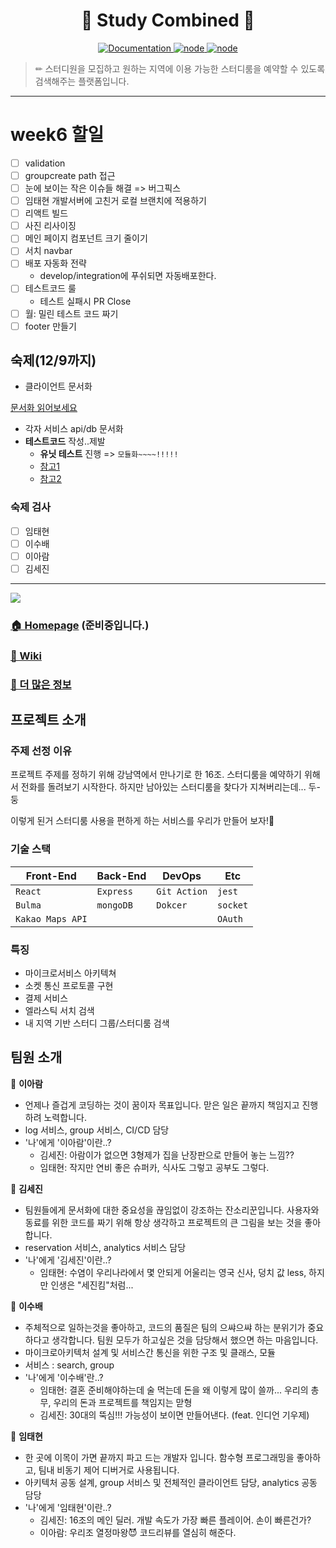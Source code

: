 <h1 align="center">📝 Study Combined 📝</h1>
<p align="center">
  <a href="https://github.com/connect-foundation/2019-16/wiki" target="_blank">
    <img alt="Documentation" src="https://img.shields.io/badge/documentation-yes-brightgreen.svg" />
  </a>
  <a href="https://github.com/connect-foundation/2019-16/wiki" target="_blank">
    <img alt="node" src="https://img.shields.io/node/v/3" />
  </a>
  <a href="https://github.com/connect-foundation/2019-16/wiki" target="_blank">
    <img alt="node" src="https://github.com/connect-foundation/2019-16/workflows/PR Test [Service]/badge.svg" />
  </a>
</p>

> ✏ 스터디원을 모집하고 원하는 지역에 이용 가능한 스터디룸을 예약할 수 있도록 검색해주는 플랫폼입니다.
---

# week6 할일 
- [ ] validation
- [ ] groupcreate path 접근
- [ ] 눈에 보이는 작은 이슈들 해결 => 버그픽스
- [ ] 임태현 개발서버에 고친거 로컬 브랜치에 적용하기
- [ ] 리액트 빌드
- [ ] 사진 리사이징
- [ ] 메인 페이지 컴포넌트 크기 줄이기
- [ ] 서치 navbar
- [ ] 배포 자동화 전략
     - develop/integration에 푸쉬되면 자동배포한다. 
- [ ] 테스트코드 룰
  - 테스트 실패시 PR Close
- [ ] 월: 밀린 테스트 코드 짜기
- [ ] footer 만들기

## 숙제(12/9까지)
- 클라이언트 문서화

[문서화 읽어보세요](https://engineering.linecorp.com/ko/blog/document-engineering-api-documentation/)
- 각자 서비스 api/db 문서화
- **테스트코드** 작성..제발
  - **유닛 테스트** 진행 => `모듈화~~~~!!!!!`
  - [참고1](http://www.albertgao.xyz/2017/06/10/how-to-use-jest-to-test-express-middleware-or-a-function-which-consumes-a-callback/) 
  - [참고2](http://jeonghwan-kim.github.io/%EC%9D%B5%EC%8A%A4%ED%94%84%EB%A0%88%EC%8A%A4-api-%EC%84%9C%EB%B2%84-%ED%85%8C%EC%8A%A4%ED%8A%B8-%EC%BD%94%EB%93%9C-%EC%9E%91%EC%84%B1%ED%95%98%EA%B8%B0/)
### 숙제 검사
- [ ] 임태현
- [ ] 이수배
- [ ] 이아람
- [ ] 김세진
---

![](https://s3.us-west-2.amazonaws.com/secure.notion-static.com/92eecc76-1b3c-442a-aac8-b771f628c8cf/Untitled.png?X-Amz-Algorithm=AWS4-HMAC-SHA256&X-Amz-Credential=ASIAT73L2G45HQ6JVE4O%2F20191122%2Fus-west-2%2Fs3%2Faws4_request&X-Amz-Date=20191122T051828Z&X-Amz-Expires=86400&X-Amz-Security-Token=IQoJb3JpZ2luX2VjENX%2F%2F%2F%2F%2F%2F%2F%2F%2F%2FwEaCXVzLXdlc3QtMiJIMEYCIQDouLjdHYnnv%2BrX8yb%2BPCY5jo5odeBxv%2FlU1bnzZPK2EwIhANyz4km0SM%2BxBnd%2BFTuFe5booUZJ%2FeDredSjFRXPVeTuKtoCCP7%2F%2F%2F%2F%2F%2F%2F%2F%2F%2FwEQABoMMjc0NTY3MTQ5MzcwIgyEhEv5%2FBChBFpfjmAqrgIJllFjtc%2FkanEg4PXVSKb8lCrml%2F5mGQALm3Za3zxnqbtwhbgZlHSir4Fqqo8bMfnrBJWyx%2FyUd%2B7036yxEPFuLWR5TM8iXcNWrY22wAObWgy2S9eAtpZ1HFNeneHSpRuDxGulBT3k4l%2BWOtLkkVN8Zwetq6zhCknY0evsqqpeofDOPInutV7Pc5VEtotMZeDj%2BVhRuyliRKX1SwQWGNn5yp0rCNbhZ4jqb1Gc3CP82SDCSWxPznucbfXhmLrc2FcvWGd4Von7p2i46pDnl4PD9q8nbBe1zqjP2fEZxuRZPJLeVe4qMzwXzhHyapAbR2Ov%2BbsB7sQiKWYUg1dLrTccr1gQCBA%2FzVgDnIFLCmCyTk8dXepy0FWPb9sEQns7UunOhfEpBn5rNrUKobkdWzDK0t3uBTrNAokksMtH01ZW1ftG4RXBGKQekj3Pf6%2BmalzrgD4OLlsDPWbDpnToXmOOs72WMPhYKVhv7n6h%2FZEkBYdkWe70XWE6EJr6wxVeaFDNkFIWbJBFkoDSU1YpOi9jA0HYjZUINpVoBeKsopapMVPuhuRom6pMwELOMCaVwWhzyA1CVuSfmkzAL1v9nOd3CQ8eFVmgTYaPE%2FrfOe7lqHy9zS28suYNoOpHpJZGOo9ItQQSUnLwityr4LzOzTWxcOFtgTTCIu0Oyx13oKeNmji0nX%2F3JiTUO8IMVMVOe5QbRs302BWSQQgSbqNg%2BsDleG8iuJTGLwEGdeMQFim61AP3TeAB1E%2F6GtkOjrm%2BhCMIrqwc4Fo2z1veJtWBmiFtXccwgJj4SaTnpRvbrHsLoBowJRiah5UJ%2FqFBQjV4J9mfSRcc1Ac4KygG%2FgrXcSoJ9N60jA%3D%3D&X-Amz-Signature=0626b64f20a8d9345423c00a862e46d5a0a6561f71f932534e5cc4c590d99d26&X-Amz-SignedHeaders=host&response-content-disposition=filename%20%3D%22Untitled.png%22)

### [🏠 Homepage](http://106.10.41.25.xip.io:3000/) (준비중입니다.)

### [📖 Wiki](https://github.com/connect-foundation/2019-16/wiki)

### [💾 더 많은 정보](https://www.notion.so/9f5925bc47884bf7ad0bb258a2566c9e)

## 프로젝트 소개

### 주제 선정 이유

프로젝트 주제를 정하기 위해 강남역에서 만나기로 한 16조. 스터디룸을 예약하기 위해서 전화를 돌려보기 시작한다. 하지만 남아있는 스터디룸을 찾다가 지쳐버리는데... 두-둥

이렇게 된거 스터디룸 사용을 편하게 하는 서비스를 우리가 만들어 보자!👊

### 기술 스택

| Front-End        | Back-End  | DevOps       | Etc      |
| ---------------- | --------- | ------------ | -------- |
| `React`          | `Express` | `Git Action` | `jest`   |
| `Bulma`          | `mongoDB` | `Dokcer`     | `socket` |
| `Kakao Maps API` |           |              | `OAuth`  |

### 특징

- 마이크로서비스 아키텍쳐
- 소켓 통신 프로토콜 구현
- 결제 서비스
- 엘라스틱 서치 검색
- 내 지역 기반 스터디 그룹/스터디룸 검색

## 팀원 소개

👤 **이아람**

- 언제나 즐겁게 코딩하는 것이 꿈이자 목표입니다. 맏은 일은 끝까지 책임지고 진행하려 노력합니다.
- log 서비스, group 서비스, CI/CD 담당
- '나'에게 '이아람'이란..?
  - 김세진: 아람이가 없으면 3형제가 집을 난장판으로 만들어 놓는 느낌??
  - 임태현: 작지만 연비 좋은 슈퍼카, 식사도 그렇고 공부도 그렇다.

👤 **김세진**

- 팀원들에게 문서화에 대한 중요성을 끊임없이 강조하는 잔소리꾼입니다. 사용자와 동료를 위한 코드를 짜기 위해 항상 생각하고 프로젝트의 큰 그림을 보는 것을 좋아합니다.
- reservation 서비스, analytics 서비스 담당
- '나'에게 '김세진'이란..?
  - 임태현: 수염이 우리나라에서 몇 안되게 어울리는 영국 신사, 덩치 값 less, 하지만 인생은 "세진킴"처럼...

👤 **이수배**

- 주체적으로 일하는것을 좋아하고, 코드의 품질은 팀의 으쌰으쌰 하는 분위기가 중요하다고 생각합니다. 팀원 모두가 하고싶은 것을 담당해서 했으면 하는 마음입니다. 
- 마이크로아키텍처 설계 및 서비스간 통신을 위한 구조 및 클래스, 모듈
- 서비스 : search, group
- '나'에게 '이수배'란..?
  - 임태현: 결혼 준비해야하는데 술 먹는데 돈을 왜 이렇게 많이 쓸까... 우리의 총무, 우리의 돈과 프로젝트를 책임지는 맏형
  - 김세진: 30대의 뚝심!!! 가능성이 보이면 만들어낸다. (feat. 인디언 기우제)

👤 **임태현**

- 한 곳에 이목이 가면 끝까지 파고 드는 개발자 입니다. 함수형 프로그래밍을 좋아하고, 팀내 비동기 제어 디버거로 사용됩니다.
- 아키텍처 공동 설계, group 서비스 및 전체적인 클라이언트 담당, analytics 공동 담당
- '나'에게 '임태현'이란..?
  - 김세진: 16조의 메인 딜러. 개발 속도가 가장 빠른 플레이어. 손이 빠른건가?
  - 이아람: 우리조 열정마왕😈 코드리뷰를 열심히 해준다. 
